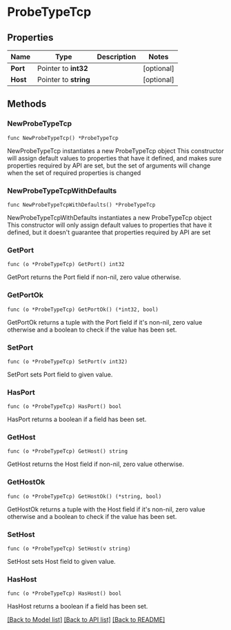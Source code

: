 # ProbeTypeTcp

## Properties

Name | Type | Description | Notes
------------ | ------------- | ------------- | -------------
**Port** | Pointer to **int32** |  | [optional] 
**Host** | Pointer to **string** |  | [optional] 

## Methods

### NewProbeTypeTcp

`func NewProbeTypeTcp() *ProbeTypeTcp`

NewProbeTypeTcp instantiates a new ProbeTypeTcp object
This constructor will assign default values to properties that have it defined,
and makes sure properties required by API are set, but the set of arguments
will change when the set of required properties is changed

### NewProbeTypeTcpWithDefaults

`func NewProbeTypeTcpWithDefaults() *ProbeTypeTcp`

NewProbeTypeTcpWithDefaults instantiates a new ProbeTypeTcp object
This constructor will only assign default values to properties that have it defined,
but it doesn't guarantee that properties required by API are set

### GetPort

`func (o *ProbeTypeTcp) GetPort() int32`

GetPort returns the Port field if non-nil, zero value otherwise.

### GetPortOk

`func (o *ProbeTypeTcp) GetPortOk() (*int32, bool)`

GetPortOk returns a tuple with the Port field if it's non-nil, zero value otherwise
and a boolean to check if the value has been set.

### SetPort

`func (o *ProbeTypeTcp) SetPort(v int32)`

SetPort sets Port field to given value.

### HasPort

`func (o *ProbeTypeTcp) HasPort() bool`

HasPort returns a boolean if a field has been set.

### GetHost

`func (o *ProbeTypeTcp) GetHost() string`

GetHost returns the Host field if non-nil, zero value otherwise.

### GetHostOk

`func (o *ProbeTypeTcp) GetHostOk() (*string, bool)`

GetHostOk returns a tuple with the Host field if it's non-nil, zero value otherwise
and a boolean to check if the value has been set.

### SetHost

`func (o *ProbeTypeTcp) SetHost(v string)`

SetHost sets Host field to given value.

### HasHost

`func (o *ProbeTypeTcp) HasHost() bool`

HasHost returns a boolean if a field has been set.


[[Back to Model list]](../README.md#documentation-for-models) [[Back to API list]](../README.md#documentation-for-api-endpoints) [[Back to README]](../README.md)


